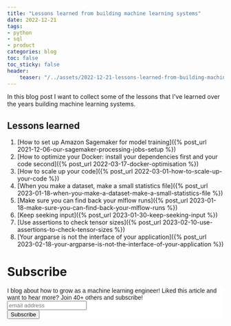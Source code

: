 ```yaml
---
title: "Lessons learned from building machine learning systems"
date: 2022-12-21
tags:
- python
- sql
- product
categories: blog
toc: false
toc_sticky: false
header:
    teaser: "/../assets/2022-12-21-lessons-learned-from-building-machine-learning-systems/thumbnail.png"
---
```

<!-- ctrl + alt + v -->

In this blog post I want to collect some of the lessons that I've learned over
the years building machine learning systems. 

## Lessons learned

1. [How to set up Amazon Sagemaker for model training]({% post_url 2021-12-06-our-sagemaker-processing-jobs-setup %})
2. [How to optimize your Docker: install your dependencies first and your code second]({% post_url 2022-03-17-docker-optimisation  %})
3. [How to scale up your code]({% post_url 2022-03-01-how-to-scale-up-your-code %})
4. [When you make a dataset, make a small statistics file]({% post_url 2023-01-18-when-you-make-a-dataset-make-a-small-statistics-file %})
5. [Make sure you can find back your mlflow runs]({% post_url 2023-01-18-make-sure-you-can-find-back-your-mlflow-runs %})
6. [Keep seeking input]({% post_url 2023-01-30-keep-seeking-input %})
7. [Use assertions to check tensor sizes]({% post_url 2023-02-10-use-assertions-to-check-tensor-sizes %})
8. [Your argparse is not the interface of your application]({% post_url 2023-02-18-your-argparse-is-not-the-interface-of-your-application %})

# Subscribe

<!-- Begin Mailchimp Signup Form -->
<link href="//cdn-images.mailchimp.com/embedcode/horizontal-slim-10_7.css" rel="stylesheet" type="text/css">
<style type="text/css">
#mc_embed_signup{background:#fff; clear:left; font:14px Helvetica,Arial,sans-serif; width:100%;}
/* Add your own Mailchimp form style overrides in your site stylesheet or in this style block.
    We recommend moving this block and the preceding CSS link to the HEAD of your HTML file. */
</style>
<div id="mc_embed_signup">
<form action="https://gmail.us3.list-manage.com/subscribe/post?u=92fe86c389878585bc87837e8&amp;id=50543deff9" method="post" id="mc-embedded-subscribe-form" name="mc-embedded-subscribe-form" class="validate" target="_blank" novalidate>
    <div id="mc_embed_signup_scroll">
<label for="mce-EMAIL">I blog about how to grow as a machine learning engineer! Liked this article and want to hear more? Join 40+ others and subscribe!</label>
<input type="email" value="" name="EMAIL" class="email" id="mce-EMAIL" placeholder="email address" required>
    <!-- real people should not fill this in and expect good things - do not remove this or risk form bot signups-->
    <div style="position: absolute; left: -5000px;" aria-hidden="true"><input type="text" name="b_92fe86c389878585bc87837e8_50543deff9" tabindex="-1" value=""></div>
    <div class="clear"><input type="submit" value="Subscribe" name="subscribe" id="mc-embedded-subscribe" class="button"></div>
    </div>
</form>
</div>
<!--End mc_embed_signup-->
    
